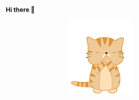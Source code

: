 ### Hi there 👋

<div align="center">
  <img height="200" src="https://github.com/Vitalii-Kh95/vitalii-kh95/blob/main/cat-133_256.gif"  />
</div>

<!--
**Vitalii-Kh95/vitalii-kh95** is a ✨ _special_ ✨ repository because its `README.md` (this file) appears on your GitHub profile.

Here are some ideas to get you started:

- 🔭 I’m currently working on ...
- 🌱 I’m currently learning ...
- 👯 I’m looking to collaborate on ...
- 🤔 I’m looking for help with ...
- 💬 Ask me about ...
- 📫 How to reach me: ...
- 😄 Pronouns: ...
- ⚡ Fun fact: ...
-->
